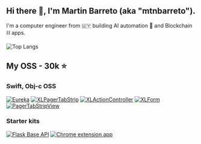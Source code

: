 ## Hi there 👋, I'm Martin Barreto (aka "mtnbarreto").

 I'm a computer engineer from 🇺🇾 building AI automation 🤖 and Blockchain ⛓️ apps. 

![Top Langs](https://github-readme-stats.vercel.app/api/top-langs/?username=mtnbarreto&hide_progress=true)

## My OSS - 30k ⭐️

### Swift, Obj-c OSS

[![Eureka](https://github-readme-stats.vercel.app/api/pin/?username=xmartlabs&repo=eureka)](https://github.com/xmartlabs/eureka)
[![XLPagerTabStrip](https://github-readme-stats.vercel.app/api/pin/?username=xmartlabs&repo=xlpagertabstrip)](https://github.com/xmartlabs/xlpagertabstrip)
[![XLActionController](https://github-readme-stats.vercel.app/api/pin/?username=xmartlabs&repo=xlactioncontroller)](https://github.com/xmartlabs/xlactioncontroller)
[![XLForm](https://github-readme-stats.vercel.app/api/pin/?username=xmartlabs&repo=xlform)](https://github.com/xmartlabs/xlform)
[![PagerTabStripView](https://github-readme-stats.vercel.app/api/pin/?username=xmartlabs&repo=pagertabstripview)](https://github.com/xmartlabs/pagertabstripview)

### Starter kits

[![Flask Base API](https://github-readme-stats.vercel.app/api/pin/?username=mtnbarreto&repo=flask-base-api)](https://github.com/mtnbarreto/flask-base-api)
[![Chrome extension app](https://github-readme-stats.vercel.app/api/pin/?username=mtnbarreto&repo=chrome-extension-app)](https://github.com/mtnbarreto/chrome-extension-app)


<!--
**mtnbarreto/mtnbarreto** is a ✨ _special_ ✨ repository because its `README.md` (this file) appears on your GitHub profile.

Here are some ideas to get you started:

- 🔭 I’m currently working on ...
- 🌱 I’m currently learning ...
- 👯 I’m looking to collaborate on ...
- 🤔 I’m looking for help with ...
- 💬 Ask me about ...
- 📫 How to reach me: ...
- 😄 Pronouns: ...
- ⚡ Fun fact: ...
-->
